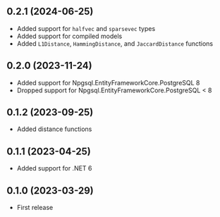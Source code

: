## 0.2.1 (2024-06-25)

- Added support for `halfvec` and `sparsevec` types
- Added support for compiled models
- Added `L1Distance`, `HammingDistance`, and `JaccardDistance` functions

## 0.2.0 (2023-11-24)

- Added support for Npgsql.EntityFrameworkCore.PostgreSQL 8
- Dropped support for Npgsql.EntityFrameworkCore.PostgreSQL < 8

## 0.1.2 (2023-09-25)

- Added distance functions

## 0.1.1 (2023-04-25)

- Added support for .NET 6

## 0.1.0 (2023-03-29)

- First release
